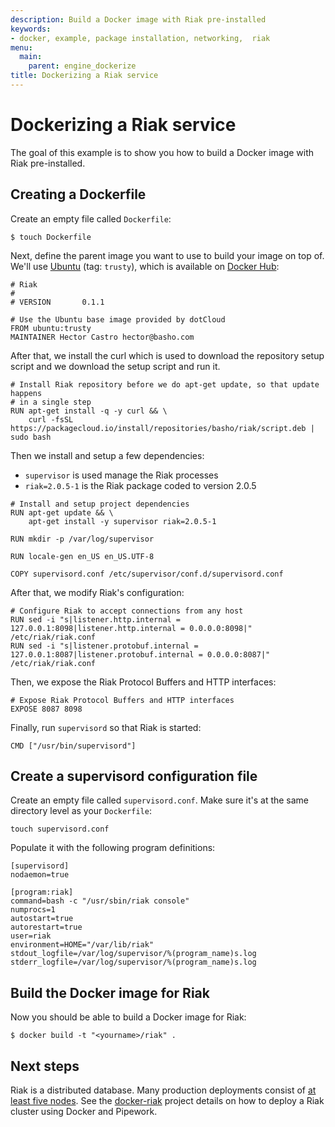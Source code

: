 ```yaml
---
description: Build a Docker image with Riak pre-installed
keywords:
- docker, example, package installation, networking,  riak
menu:
  main:
    parent: engine_dockerize
title: Dockerizing a Riak service
---
```


# Dockerizing a Riak service

The goal of this example is to show you how to build a Docker image with
Riak pre-installed.

## Creating a Dockerfile

Create an empty file called `Dockerfile`:

    $ touch Dockerfile

Next, define the parent image you want to use to build your image on top
of. We'll use [Ubuntu](https://hub.docker.com/_/ubuntu/) (tag:
`trusty`), which is available on [Docker Hub](https://hub.docker.com):

    # Riak
    #
    # VERSION       0.1.1

    # Use the Ubuntu base image provided by dotCloud
    FROM ubuntu:trusty
    MAINTAINER Hector Castro hector@basho.com

After that, we install the curl which is used to download the repository setup
script and we download the setup script and run it.

    # Install Riak repository before we do apt-get update, so that update happens
    # in a single step
    RUN apt-get install -q -y curl && \
        curl -fsSL https://packagecloud.io/install/repositories/basho/riak/script.deb | sudo bash

Then we install and setup a few dependencies:

 - `supervisor` is used manage the Riak processes
 - `riak=2.0.5-1` is the Riak package coded to version 2.0.5

<!-- -->

    # Install and setup project dependencies
    RUN apt-get update && \
        apt-get install -y supervisor riak=2.0.5-1

    RUN mkdir -p /var/log/supervisor

    RUN locale-gen en_US en_US.UTF-8

    COPY supervisord.conf /etc/supervisor/conf.d/supervisord.conf

After that, we modify Riak's configuration:

    # Configure Riak to accept connections from any host
    RUN sed -i "s|listener.http.internal = 127.0.0.1:8098|listener.http.internal = 0.0.0.0:8098|" /etc/riak/riak.conf
    RUN sed -i "s|listener.protobuf.internal = 127.0.0.1:8087|listener.protobuf.internal = 0.0.0.0:8087|" /etc/riak/riak.conf

Then, we expose the Riak Protocol Buffers and HTTP interfaces:

    # Expose Riak Protocol Buffers and HTTP interfaces
    EXPOSE 8087 8098

Finally, run `supervisord` so that Riak is started:

    CMD ["/usr/bin/supervisord"]

## Create a supervisord configuration file

Create an empty file called `supervisord.conf`. Make
sure it's at the same directory level as your `Dockerfile`:

    touch supervisord.conf

Populate it with the following program definitions:

    [supervisord]
    nodaemon=true

    [program:riak]
    command=bash -c "/usr/sbin/riak console"
    numprocs=1
    autostart=true
    autorestart=true
    user=riak
    environment=HOME="/var/lib/riak"
    stdout_logfile=/var/log/supervisor/%(program_name)s.log
    stderr_logfile=/var/log/supervisor/%(program_name)s.log

## Build the Docker image for Riak

Now you should be able to build a Docker image for Riak:

    $ docker build -t "<yourname>/riak" .

## Next steps

Riak is a distributed database. Many production deployments consist of
[at least five nodes](
http://basho.com/why-your-riak-cluster-should-have-at-least-five-nodes/).
See the [docker-riak](https://github.com/hectcastro/docker-riak) project
details on how to deploy a Riak cluster using Docker and Pipework.

